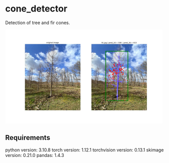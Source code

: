 # cone_detector
Detection of tree and fir cones.


<img src="https://github.com/mpaques269546/cone_detector/blob/main/misc/91.jpg" width="500" height="300">

## Requirements
python version: 3.10.8
torch version: 1.12.1
torchvision version: 0.13.1
skimage version: 0.21.0
pandas: 1.4.3
